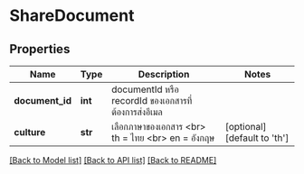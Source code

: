 # ShareDocument

## Properties
Name | Type | Description | Notes
------------ | ------------- | ------------- | -------------
**document_id** | **int** | documentId หรือ recordId ของเอกสารที่ต้องการส่งอีเมล | 
**culture** | **str** | เลือกภาษาของเอกสาร &lt;br&gt; th &#x3D; ไทย &lt;br&gt; en &#x3D; อังกฤษ | [optional] [default to 'th']

[[Back to Model list]](../README.md#documentation-for-models) [[Back to API list]](../README.md#documentation-for-api-endpoints) [[Back to README]](../README.md)


